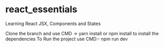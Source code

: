 # react_essentials
Learning React JSX, Components and States

Clone the branch and use CMD -> yarn install or npm install to install the dependencies 
To Run the project use CMD:-
npm run dev
